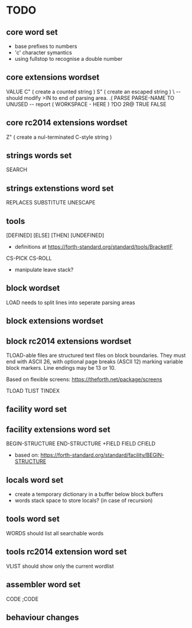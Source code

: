 # TODO

## core word set

- base prefixes to numbers
- 'c' character symantics
- using fullstop to recognise a double number

## core extensions wordset

VALUE
C"   ( create a counted string )
S\"  ( create an escaped string )
\     --  should modify >IN to end of parsing area.
.(
PARSE
PARSE-NAME
TO
UNUSED    -- report  ( WORKSPACE - HERE )
?DO
2R@
TRUE
FALSE

## core rc2014 extensions wordset

Z"   ( create a nul-terminated C-style string )

## strings words set

SEARCH

## strings extenstions word set

REPLACES
SUBSTITUTE
UNESCAPE

## tools 

[DEFINED]
[ELSE]
[THEN]
[UNDEFINED]

 - definitions at https://forth-standard.org/standard/tools/BracketIF

CS-PICK
CS-ROLL

- manipulate leave stack?

## block wordset

LOAD needs to split lines into seperate parsing areas

## block extensions wordset

## block rc2014 extensions wordset

TLOAD-able files are structured text files on block boundaries.
They must end with ASCII 26, with optional page breaks (ASCII
12) marking variable block markers. Line endings may be 13 or
10.

Based on flexible screens: https://theforth.net/package/screens

TLOAD
TLIST
TINDEX

## facility word set

## facility extensions word set

BEGIN-STRUCTURE
END-STRUCTURE
+FIELD
FIELD
CFIELD

 - based on: https://forth-standard.org/standard/facility/BEGIN-STRUCTURE

## locals word set

- create a temporary dictionary in a buffer below block buffers
- words stack space to store locals? (in case of recursion)


## tools word set

WORDS should list all searchable words

## tools rc2014 extension word set

VLIST should show only the current wordlist

## assembler word set

CODE
;CODE


## behaviour changes

